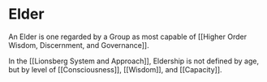 # Elder

An Elder is one regarded by a Group as most capable of [[Higher Order Wisdom, Discernment, and Governance]]. 

In the [[Lionsberg System and Approach]], Eldership is not defined by age, but by level of [[Consciousness]], [[Wisdom]], and [[Capacity]]. 